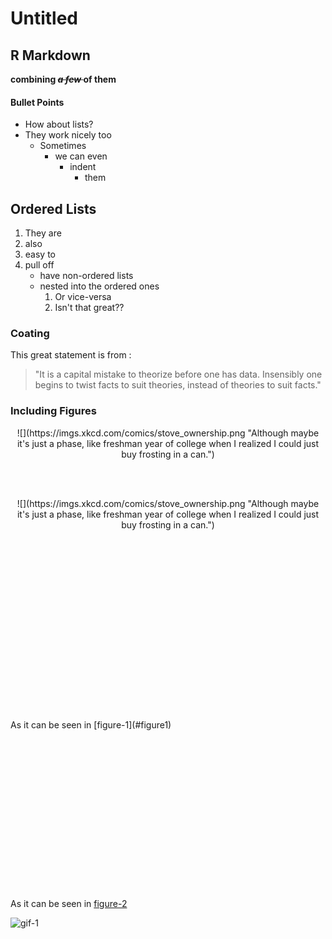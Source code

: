 Untitled
================

R Markdown
----------

**combining <del>*a few* </del> of them**

#### Bullet Points

-   How about lists?
-   They work nicely too
    -   Sometimes
        -   we can even
            -   indent
                -   them

Ordered Lists
-------------

1.  They are
2.  also
3.  easy to
4.  pull off
    -   have non-ordered lists
    -   nested into the ordered ones
        1.  Or vice-versa
        2.  Isn't that great??

### Coating

This great statement is from :

> "It is a capital mistake to theorize before one has data. Insensibly one begins to twist facts to suit theories, instead of theories to suit facts."

### Including Figures

<a name="figure1"></a>
<p style="text-align: center;">
![](https://imgs.xkcd.com/comics/stove_ownership.png "Although maybe it's just a phase, like freshman year of college when I realized I could just buy frosting in a can.")
</p>

<br> <br> <a name="figure2"></a>
<p style="text-align: center;">
![](https://imgs.xkcd.com/comics/stove_ownership.png "Although maybe it's just a phase, like freshman year of college when I realized I could just buy frosting in a can.")
</p>
<br><br><br><br><br><br><br><br><br><br><br><br><br><br><br><br><br> As it can be seen in [figure-1](#figure1)

<br><br><br><br><br><br><br><br><br><br><br><br><br><br><br> As it can be seen in [figure-2](#figure2)

![**gif-1**](https://i.imgur.com/zNssDtS.gif)
